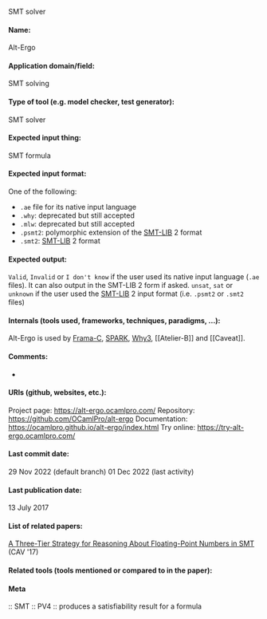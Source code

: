 SMT solver

#### Name:
Alt-Ergo

#### Application domain/field:
SMT solving

#### Type of tool (e.g. model checker, test generator):
SMT solver

#### Expected input thing:
SMT formula

#### Expected input format:
One of the following:
- `.ae` file for its native input language
- `.why`: deprecated but still accepted
- `.mlw`: deprecated but still accepted
- `.psmt2`: polymorphic extension of the [SMT-LIB](../../../Formats/SMT-LIB.md) 2 format
- `.smt2`: [SMT-LIB](../../../Formats/SMT-LIB.md) 2 format

#### Expected output:
`Valid`, `Invalid` or `I don't know` if the user used its native input language (`.ae` files). It can also output in the SMT-LIB 2 form if asked.
`unsat`, `sat` or `unknown` if the user used the [SMT-LIB](../../../Formats/SMT-LIB.md) 2 input format (i.e. `.psmt2` or `.smt2` files)

#### Internals (tools used, frameworks, techniques, paradigms, ...):
Alt-Ergo is used by [Frama-C](../../Frameworks/Frama-C.md), [SPARK](../../SPARK.md), [Why3](../../Frameworks/Why3.md), [[Atelier-B]] and [[Caveat]].

#### Comments:
-

#### URIs (github, websites, etc.):
Project page: https://alt-ergo.ocamlpro.com/
Repository: https://github.com/OCamlPro/alt-ergo
Documentation: https://ocamlpro.github.io/alt-ergo/index.html
Try online: https://try-alt-ergo.ocamlpro.com/

#### Last commit date:
29 Nov 2022 (default branch)
01 Dec 2022 (last activity)

#### Last publication date:
13 July 2017

#### List of related papers:
[A Three-Tier Strategy for Reasoning About Floating-Point Numbers in SMT](https://doi.org/10.1007/978-3-319-63390-9_22) (CAV '17)

#### Related tools (tools mentioned or compared to in the paper):

#### Meta
:: SMT
:: PV4 :: produces a satisfiability result for a formula
